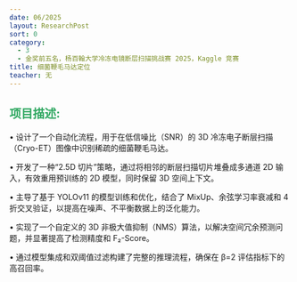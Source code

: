 ```yaml
---
date: 06/2025
layout: ResearchPost
sort: 0
category: 
  - 3
  - 金奖前五名，杨百翰大学冷冻电镜断层扫描挑战赛 2025，Kaggle 竞赛
title: 细菌鞭毛马达定位
teacher: 无
---
```

## <span style="color: #2ea760ff;">项目描述:</span>
• 设计了一个自动化流程，用于在低信噪比（SNR）的 3D 冷冻电子断层扫描（Cryo-ET）图像中识别稀疏的细菌鞭毛马达。

• 开发了一种“2.5D 切片”策略，通过将相邻的断层扫描切片堆叠成多通道 2D 输入，有效重用预训练的 2D 模型，同时保留 3D 空间上下文。

• 主导了基于 YOLOv11 的模型训练和优化，结合了 MixUp、余弦学习率衰减和 4 折交叉验证，以提高在噪声、不平衡数据上的泛化能力。

• 实现了一个自定义的 3D 非极大值抑制（NMS）算法，以解决空间冗余预测问题，并显著提高了检测精度和 F₂-Score。

• 通过模型集成和双阈值过滤构建了完整的推理流程，确保在 β=2 评估指标下的高召回率。